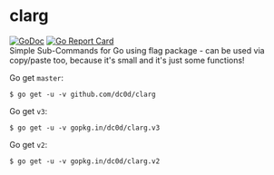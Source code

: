# clarg
[![GoDoc](https://godoc.org/github.com/dc0d/clarg?status.svg)](https://godoc.org/github.com/dc0d/clarg)
[![Go Report Card](https://goreportcard.com/badge/github.com/dc0d/clarg)](https://goreportcard.com/report/github.com/dc0d/clarg)<br>
Simple Sub-Commands for Go using flag package - can be used via copy/paste too, because it's small and it's just some functions!

Go get `master`:

```
$ go get -u -v github.com/dc0d/clarg
```


Go get `v3`:

```
$ go get -u -v gopkg.in/dc0d/clarg.v3
```

Go get `v2`:

```
$ go get -u -v gopkg.in/dc0d/clarg.v2
```


